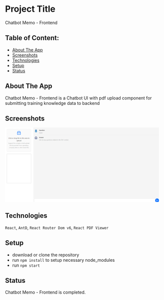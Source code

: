 # Project Title

Chatbot Memo - Frontend

## Table of Content:

- [About The App](#about-the-app)
- [Screenshots](#screenshots)
- [Technologies](#technologies)
- [Setup](#setup)
- [Status](#status)

## About The App

Chatbot Memo - Frontend is a Chatbot UI with pdf upload component for submitting training knowledge data to backend

## Screenshots

![Chatbot screenshot](./img/screenshot.png)

## Technologies

`React`, `AntD`, `React Router Dom v6`, `React PDF Viewer`

## Setup

- download or clone the repository
- run `npm install` to setup necessary node_modules
- run `npm start`

## Status

Chatbot Memo - Frontend is completed.
